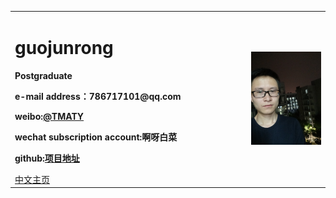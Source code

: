 <table border="0">
  <tr>
    <td width="75%">
      <h1>guojunrong</h1>
      <p><b>Postgraduate</b></p>
      <p><b>e-mail address：786717101@qq.com</b></p>
      <p><b>weibo:<a href="https://weibo.com/p/1005056150352504">@TMATY</a></b></p>
      <p><b> wechat subscription account:啊呀白菜</b></p>
      <p><b>github:<a href="https://github.com/guojunrong/guojunrong.github.io">项目地址</a></b></p>
      <a href="/index.html">中文主页</a>
    </td>
    <td width="25%">
      <img src="/IMG20180502193525.jpg" width="100%">
    </td>
  </tr>
</table>
